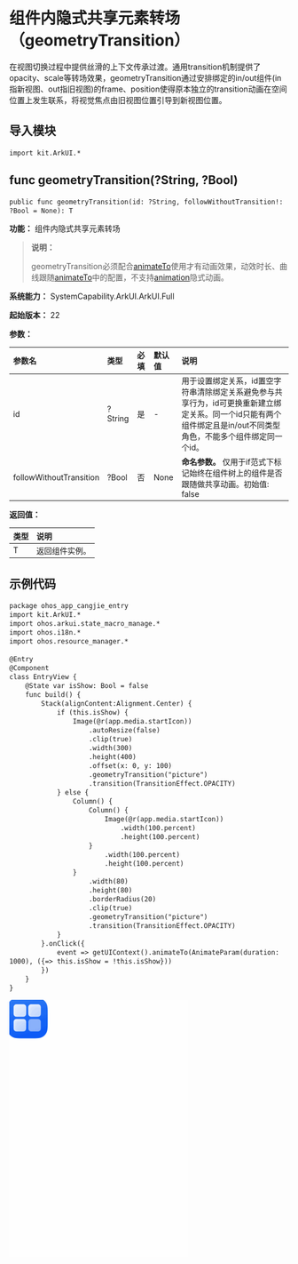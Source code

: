 # 组件内隐式共享元素转场 （geometryTransition）

在视图切换过程中提供丝滑的上下文传承过渡。通用transition机制提供了opacity、scale等转场效果，geometryTransition通过安排绑定的in/out组件(in指新视图、out指旧视图)的frame、position使得原本独立的transition动画在空间位置上发生联系，将视觉焦点由旧视图位置引导到新视图位置。

## 导入模块

```cangjie
import kit.ArkUI.*
```

## func geometryTransition(?String, ?Bool)

```cangjie
public func geometryTransition(id: ?String, followWithoutTransition!: ?Bool = None): T
```

**功能：** 组件内隐式共享元素转场

> **说明：**
>
> geometryTransition必须配合[animateTo](cj-animation-animateto.md)使用才有动画效果，动效时长、曲线跟随[animateTo](cj-animation-animateto.md)中的配置，不支持[animation](cj-animation-animation.md)隐式动画。

**系统能力：** SystemCapability.ArkUI.ArkUI.Full

**起始版本：** 22

**参数：**

|参数名|类型|必填|默认值|说明|
|:---|:---|:---|:---|:---|
|id|?String|是|-|用于设置绑定关系，id置空字符串清除绑定关系避免参与共享行为，id可更换重新建立绑定关系。同一个id只能有两个组件绑定且是in/out不同类型角色，不能多个组件绑定同一个id。|
|followWithoutTransition|?Bool|否|None| **命名参数。** 仅用于if范式下标记始终在组件树上的组件是否跟随做共享动画。初始值: false|

**返回值：**

|类型|说明|
|:----|:----|
|T|返回组件实例。|

## 示例代码

<!-- run -->

```cangjie
package ohos_app_cangjie_entry
import kit.ArkUI.*
import ohos.arkui.state_macro_manage.*
import ohos.i18n.*
import ohos.resource_manager.*

@Entry
@Component
class EntryView {
    @State var isShow: Bool = false
    func build() {
        Stack(alignContent:Alignment.Center) {
            if (this.isShow) {
                Image(@r(app.media.startIcon))
                    .autoResize(false)
                    .clip(true)
                    .width(300)
                    .height(400)
                    .offset(x: 0, y: 100)
                    .geometryTransition("picture")
                    .transition(TransitionEffect.OPACITY)
            } else {
                Column() {
                    Column() {
                        Image(@r(app.media.startIcon))
                            .width(100.percent)
                            .height(100.percent)
                    }
                        .width(100.percent)
                        .height(100.percent)
                }
                    .width(80)
                    .height(80)
                    .borderRadius(20)
                    .clip(true)
                    .geometryTransition("picture")
                    .transition(TransitionEffect.OPACITY)
            }
        }.onClick({
            event => getUIContext().animateTo(AnimateParam(duration: 1000), ({=> this.isShow = !this.isShow}))
        })
    }
}
```

![geometrytransition](figures/geometrytransition.gif)
